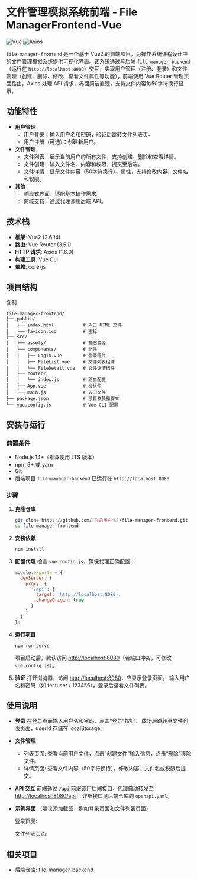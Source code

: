 # 文件管理模拟系统前端 - File ManagerFrontend-Vue

![Vue](https://img.shields.io/badge/Vue-2.6.14-green)
![Axios](https://img.shields.io/badge/Axios-1.6.0-blue)

`file-manager-frontend` 是一个基于 Vue2 的前端项目，为操作系统课程设计中的文件管理模拟系统提供可视化界面。该系统通过与后端 `file-manager-backend`（运行在 `http://localhost:8080`）交互，实现用户管理（注册、登录）和文件管理（创建、删除、修改、查看文件属性等功能）。前端使用 Vue Router 管理页面路由，Axios 处理 API 请求，界面简洁直观，支持文件内容每50字符换行显示。

## 功能特性

- **用户管理**
  - 用户登录：输入用户名和密码，验证后跳转文件列表页。
  - 用户注册（可选）：创建新用户。
- **文件管理**
  - 文件列表：展示当前用户的所有文件，支持创建、删除和查看详情。
  - 文件创建：输入文件名、内容和权限，提交至后端。
  - 文件详情：显示文件内容（50字符换行）、属性，支持修改内容、文件名和权限。
- **其他**
  - 响应式界面，适配基本操作需求。
  - 跨域支持，通过代理调用后端 API。

## 技术栈

- **框架**: Vue2 (2.6.14)
- **路由**: Vue Router (3.5.1)
- **HTTP 请求**: Axios (1.6.0)
- **构建工具**: Vue CLI
- **依赖**: core-js

## 项目结构

复制

```
file-manager-frontend/
├── public/
│   ├── index.html           # 入口 HTML 文件
│   └── favicon.ico          # 图标
├── src/
│   ├── assets/              # 静态资源
│   ├── components/          # 组件
│   │   ├── Login.vue        # 登录组件
│   │   ├── FileList.vue     # 文件列表组件
│   │   └── FileDetail.vue   # 文件详情组件
│   ├── router/
│   │   └── index.js         # 路由配置
│   ├── App.vue              # 根组件
│   └── main.js              # 入口文件
├── package.json             # 项目依赖和脚本
└── vue.config.js            # Vue CLI 配置
```

## 安装与运行

### 前置条件

- Node.js 14+（推荐使用 LTS 版本）
- npm 6+ 或 yarn
- Git
- 后端项目 `file-manager-backend` 已运行在 `http://localhost:8080`

### 步骤

1. **克隆仓库**

   ```bash
   git clone https://github.com/[你的用户名]/file-manager-frontend.git
   cd file-manager-frontend
   ```

2. **安装依赖**

   ```bash
   npm install
   ```

3. **配置代理** 检查 `vue.config.js`，确保代理正确配置：

   ```javascript
   module.exports = {
     devServer: {
       proxy: {
         '/api': {
           target: 'http://localhost:8080',
           changeOrigin: true
         }
       }
     }
   };
   ```

4. **运行项目**

   ```bash
   npm run serve
   ```

   项目启动后，默认访问 [http://localhost:8080](http://localhost:8080/)（若端口冲突，可修改 `vue.config.js`）。

5. **验证** 打开浏览器，访问 [http://localhost:8080](http://localhost:8080/)，应显示登录页面。 输入用户名和密码（如 testuser / 123456），登录后查看文件列表。

## 使用说明

- **登录** 在登录页面输入用户名和密码，点击“登录”按钮。 成功后跳转至文件列表页面，userId 存储在 localStorage。

- **文件管理**

  - 列表页面: 查看当前用户文件，点击“创建文件”输入信息，点击“删除”移除文件。
  - 详情页面: 查看文件内容（50字符换行），修改内容、文件名或权限后提交。

- **API 交互** 前端通过 `/api` 前缀调用后端接口，代理自动转发至 <http://localhost:8080/api>。 详细接口见后端仓库的 `openapi.yaml`。

- **示例界面** （建议添加截图，例如登录页面和文件列表页面）

  登录页面:

  文件列表页面:

## 相关项目

- 后端仓库: [file-manager-backend](https://github.com/2423560192/file-manager-backend)